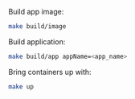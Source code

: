 Build app image:
``` bash
make build/image
```
Build application:
``` bash
make build/app appName=<app_name>
```
Bring containers up with:
``` bash
make up
```
